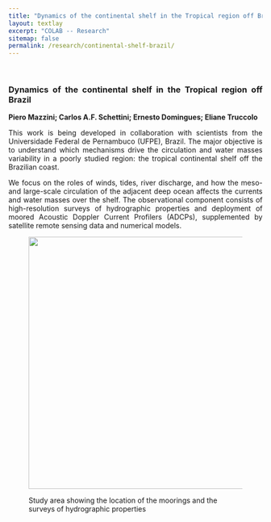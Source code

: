 ```yaml
---
title: "Dynamics of the continental shelf in the Tropical region off Brazil"
layout: textlay
excerpt: "COLAB -- Research"
sitemap: false
permalink: /research/continental-shelf-brazil/
---
```


<br>

<div style="text-align:justify" markdown="1">

### <b> Dynamics of the continental shelf in the Tropical region off Brazil </b>

**Piero Mazzini; Carlos A.F. Schettini; Ernesto Domingues; Eliane Truccolo**

<p>This work is being developed in collaboration with scientists from the Universidade Federal de Pernambuco (UFPE), Brazil. The major objective is to understand which mechanisms drive the circulation and water masses variability in a poorly studied region: the tropical continental shelf off the Brazilian coast. </p>
<p>We focus on the roles of winds, tides, river discharge, and how the meso- and large-scale circulation of the adjacent deep ocean affects the currents and water masses over the shelf. The observational component consists of high-resolution surveys of hydrographic properties and deployment of moored Acoustic Doppler Current Profilers (ADCPs), supplemented by satellite remote sensing data and numerical models.</p>
</div>

<div>
<figure class="figure">
<img src="{{ site.url }}{{ site.baseurl }}/images/researchpic/map_recife.jpg" width="500px" class="img-responsive center-block">
<figcaption class="figure-caption; center-block">
<p> Study area showing the location of the moorings and the surveys of hydrographic properties </p>
</figcaption>
</figure>
</div>

